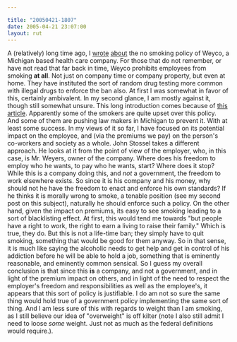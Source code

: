 ```yaml
---

title: "20050421-1807"
date: 2005-04-21 23:07:00
layout: rut
---
```


<p> A (relatively) long time ago, I <a href="view.php?date=20050125-1135">wrote</a> <a href="view.php?date=20050127-1430">about</a> the no smoking policy of Weyco, a Michigan based
health care company.  For those that do not remember, or have
not read that far back in time, Weyco prohibits employees from
smoking <strong>at all</strong>.  Not just on company time or
company property, but even at home.  They have instituted the sort
of random drug testing more common with illegal drugs to enforce
the ban also.  At first I was somewhat in favor of this, certainly
ambivalent.  In my second glance, I am mostly against it, though
still somewhat unsure.  This long introduction comes because of <a href="http://www.townhall.com/columnists/GuestColumns/Stossel20050420.shtml">this
article</a>.  Apparently some of the smokers are quite upset over
this policy.  And some of them are pushing law makers in Michigan
to prevent it.  With at least some success.  In my views of it so
far, I have focused on its potential impact on the employee, and
(via the premiums we pay) on the person's co-workers and society
as a whole.  John Stossel takes a different approach.  He looks
at it from the point of view of the employer, who, in this case,
is Mr. Weyers, owner of the company.  Where does his freedom to
employ who he wants, to pay who he wants, start?  Where does it stop?
While this is a company doing this, and <em>not</em> a government,
the freedom to work elsewhere exists.  So since it is his company
and his money, why should not he have the freedom to enact and
enforce his own standards?  If he thinks it is morally wrong to
smoke, a tenable position (see my second post on this subject),
naturally he should enforce such a policy.  On the other hand,
given the impact on premiums, its easy to see smoking leading to a
sort of blacklisting effect.  At first, this would tend me towards
"but people have a right to work, the right to earn a living to
raise their family."  Which is true, they do.  But this is not a
life-time ban; they simply have to quit smoking, something that
would be good for them anyway.  So in that sense, it is much like
saying the alcoholic needs to get help and get in control of his
addiction before he will be able to hold a job, something that is
eminently reasonable, and eminently common sensical.  So I guess my
overall conclusion is that since this <strong>is</strong> a company,
and not a government, and in light of the premium impact on others,
and in light of the need to respect the employer's freedom and
responsibilities as well as the employee's, it appears that this
sort of policy is justifiable.  I do am not so sure the same thing
would hold true of a government policy implementing the same sort
of thing.  And I am less sure of this with regards to weight than
I am smoking, as I still believe our idea of "overweight" is off
kilter (note I also still admit I need to loose <em>some</em> weight.
Just not as much as the federal definitions would require.).</p>

